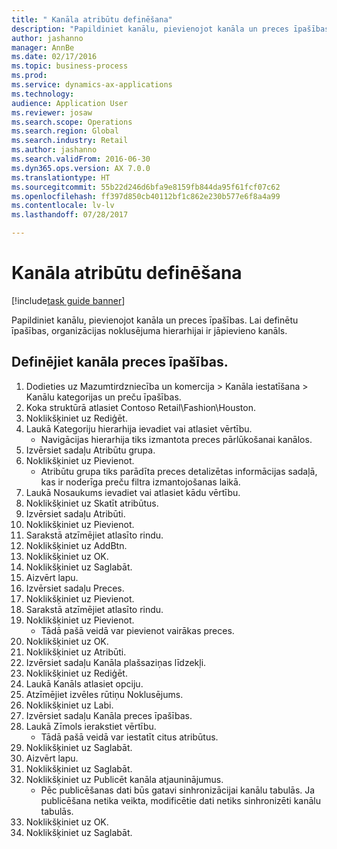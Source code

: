 ```yaml
--- 
title: " Kanāla atribūtu definēšana"
description: "Papildiniet kanālu, pievienojot kanāla un preces īpašības."
author: jashanno
manager: AnnBe
ms.date: 02/17/2016
ms.topic: business-process
ms.prod: 
ms.service: dynamics-ax-applications
ms.technology: 
audience: Application User
ms.reviewer: josaw
ms.search.scope: Operations
ms.search.region: Global
ms.search.industry: Retail
ms.author: jashanno
ms.search.validFrom: 2016-06-30
ms.dyn365.ops.version: AX 7.0.0
ms.translationtype: HT
ms.sourcegitcommit: 55b22d246d6bfa9e8159fb844da95f61fcf07c62
ms.openlocfilehash: ff397d850cb40112bf1c862e230b577e6f8a4a99
ms.contentlocale: lv-lv
ms.lasthandoff: 07/28/2017

---
```

# <a name="define-channel-attributes"></a> Kanāla atribūtu definēšana

[!include[task guide banner](../includes/task-guide-banner.md)]

Papildiniet kanālu, pievienojot kanāla un preces īpašības. Lai definētu īpašības, organizācijas noklusējuma hierarhijai ir jāpievieno kanāls.


## <a name="define-channel-product-attribute"></a>Definējiet kanāla preces īpašības.
1. Dodieties uz Mazumtirdzniecība un komercija > Kanāla iestatīšana > Kanālu kategorijas un preču īpašības.
2. Koka struktūrā atlasiet Contoso Retail\Fashion\Houston.
3. Noklikšķiniet uz Rediģēt.
4. Laukā Kategoriju hierarhija ievadiet vai atlasiet vērtību.
    * Navigācijas hierarhija tiks izmantota preces pārlūkošanai kanālos.  
5. Izvērsiet sadaļu Atribūtu grupa.
6. Noklikšķiniet uz Pievienot.
    * Atribūtu grupa tiks parādīta preces detalizētas informācijas sadaļā, kas ir noderīga preču filtra izmantojošanas laikā.  
7. Laukā Nosaukums ievadiet vai atlasiet kādu vērtību.
8. Noklikšķiniet uz Skatīt atribūtus.
9. Izvērsiet sadaļu Atribūti.
10. Noklikšķiniet uz Pievienot.
11. Sarakstā atzīmējiet atlasīto rindu.
12. Noklikšķiniet uz AddBtn.
13. Noklikšķiniet uz OK.
14. Noklikšķiniet uz Saglabāt.
15. Aizvērt lapu.
16. Izvērsiet sadaļu Preces.
17. Noklikšķiniet uz Pievienot.
18. Sarakstā atzīmējiet atlasīto rindu.
19. Noklikšķiniet uz Pievienot.
    * Tādā pašā veidā var pievienot vairākas preces.  
20. Noklikšķiniet uz OK.
21. Noklikšķiniet uz Atribūti.
22. Izvērsiet sadaļu Kanāla plašsaziņas līdzekļi.
23. Noklikšķiniet uz Rediģēt.
24. Laukā Kanāls atlasiet opciju.
25. Atzīmējiet izvēles rūtiņu Noklusējums.
26. Noklikšķiniet uz Labi.
27. Izvērsiet sadaļu Kanāla preces īpašības.
28. Laukā Zīmols ierakstiet vērtību.
    * Tādā pašā veidā var iestatīt citus atribūtus.  
29. Noklikšķiniet uz Saglabāt.
30. Aizvērt lapu.
31. Noklikšķiniet uz Saglabāt.
32. Noklikšķiniet uz Publicēt kanāla atjauninājumus.
    * Pēc publicēšanas dati būs gatavi sinhronizācijai kanālu tabulās. Ja publicēšana netika veikta, modificētie dati netiks sinhronizēti kanālu tabulās.  
33. Noklikšķiniet uz OK.
34. Noklikšķiniet uz Saglabāt.


